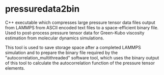 # pressuredata2bin
C++ executable which compresses large pressure tensor data files output from LAMMPS from ASCII encoded text files to a space-efficient binary file. Used to post-process pressure tensor data for Green-Kubo viscosity estimation from molecular dynamics simulations.

This tool is used to save storage space after a completed LAMMPS simulation and to prepare the binary file required by the "autocorrelation_multithreaded" software tool, which uses the binary output of this tool to calculate the autocorrelation function of the pressure tensor elements.
